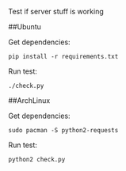 Test if server stuff is working

##Ubuntu

Get dependencies:

    pip install -r requirements.txt

Run test:

    ./check.py

##ArchLinux

Get dependencies:

    sudo pacman -S python2-requests 

Run test:

    python2 check.py


